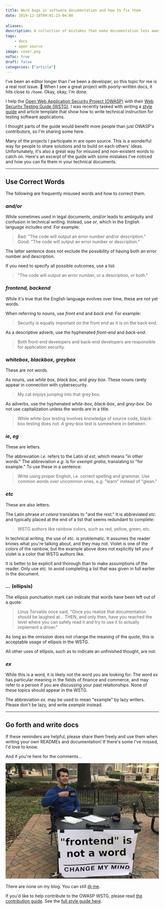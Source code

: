 ```yaml
---
title: Word bugs in software documentation and how to fix them
date: 2019-12-18T09:01:23-04:00

aliases:
description: A collection of mistakes that make documentation less awesome than it could be.
tags:
    - docs
    - open source
image: cover.png
noToc: true
draft: false
categories: ["article"]
---
```


I've been an editor longer than I've been a developer, so this topic for me is a real root issue. 🥁 When I see a great project with poorly-written docs, it hits close to `/home`. Okay, okay, I'm done.

I help the [Open Web Application Security Project (OWASP)](https://github.com/OWASP) with their [Web Security Testing Guide (WSTG)](https://github.com/OWASP/wstg). I was recently tasked with writing a [style guide](https://github.com/OWASP/wstg/blob/master/style_guide.md) and article template that show how to write technical instruction for testing software applications.

I thought parts of the guide would benefit more people than just OWASP's contributors, so I'm sharing some here.

Many of the projects I participate in are open source. This is a wonderful way for people to share solutions and to build on each others' ideas. Unfortunately, it's also a great way for misused and non-existent words to catch on. Here's an excerpt of the guide with some mistakes I've noticed and how you can fix them in your technical documents.

---

## Use Correct Words

The following are frequently misused words and how to correct them.

### _and/or_

While sometimes used in legal documents, _and/or_ leads to ambiguity and confusion in technical writing. Instead, use _or_, which in the English language includes _and_. For example:

> Bad: "The code will output an error number and/or description."
> Good: "The code will output an error number or description."

The latter sentence does not exclude the possibility of having both an error number and description.

If you need to specify all possible outcomes, use a list:

> "The code will output an error number, or a description, or both."

### _frontend, backend_

While it's true that the English language evolves over time, these are not yet words.

When referring to nouns, use _front end_ and _back end_. For example:

> Security is equally important on the front end as it is on the back end.

As a descriptive adverb, use the hyphenated _front-end_ and _back-end_.

> Both front-end developers and back-end developers are responsible for application security.

### _whitebox_, _blackbox_, _greybox_

These are not words.

As nouns, use _white box_, _black box_, and _grey box_. These nouns rarely appear in connection with cybersecurity.

> My cat enjoys jumping into that grey box.

As adverbs, use the hyphenated _white-box_, _black-box_, and _grey-box_. Do not use capitalization unless the words are in a title.

> While white-box testing involves knowledge of source code, black-box testing does not. A grey-box test is somewhere in-between.

### _ie_, _eg_

These are letters.

The abbreviation _i.e._ refers to the Latin _id est_, which means "in other words." The abbreviation _e.g._ is for _exempli gratia_, translating to "for example." To use these in a sentence:

> Write using proper English, i.e. correct spelling and grammar. Use common words over uncommon ones, e.g. "learn" instead of "glean."

### _etc_

These are also letters.

The Latin phrase _et cetera_ translates to "and the rest." It is abbreviated _etc._ and typically placed at the end of a list that seems redundant to complete:

> WSTG authors like rainbow colors, such as red, yellow, green, etc.

In technical writing, the use of _etc._ is problematic. It assumes the reader knows what you're talking about, and they may not. Violet is one of the colors of the rainbow, but the example above does not explicitly tell you if violet is a color that WSTG authors like.

It is better to be explicit and thorough than to make assumptions of the reader. Only use _etc._ to avoid completing a list that was given in full earlier in the document.

### _..._ (ellipsis)

The ellipsis punctuation mark can indicate that words have been left out of a quote:

> Linus Torvalds once said, "Once you realize that documentation should be laughed at... THEN, and only then, have you reached the level where you can safely read it and try to use it to actually implement a driver."

As long as the omission does not change the meaning of the quote, this is acceptable usage of ellipsis in the WSTG.

All other uses of ellipsis, such as to indicate an unfinished thought, are not.

### _ex_

While this is a word, it is likely not the word you are looking for. The word _ex_ has particular meaning in the fields of finance and commerce, and may refer to a person if you are discussing your past relationships. None of these topics should appear in the WSTG.

The abbreviation _ex._ may be used to mean "example" by lazy writers. Please don't be lazy, and write _example_ instead.

---

## Go forth and write docs

If these reminders are helpful, please share them freely and use them when writing your own READMEs and documentation! If there's some I've missed, I'd love to know.

And if you're here for the comments...

![Change my mind meme](crowder-change-my-mind.png#center)

There are none on my blog. You can still [@ me](/contact).

If you'd like to help contribute to the OWASP WSTG, please read [the contribution guide](https://github.com/OWASP/wstg/blob/master/CONTRIBUTING.md). See the [full style guide here](https://github.com/OWASP/wstg/blob/master/style_guide.md).
